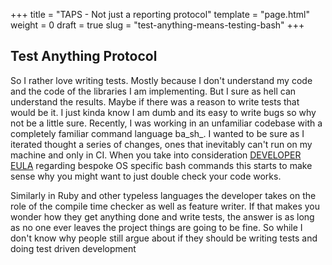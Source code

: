 +++
title = "TAPS - Not just a reporting protocol"
template = "page.html"
weight = 0
draft = true
slug = "test-anything-means-testing-bash"
+++

## Test Anything Protocol

So I rather love writing tests. Mostly because I don't understand my code and the code of the libraries I am implementing. But I sure as hell can understand the results. Maybe if there was a reason to write tests that would be it. I just kinda know I am dumb and its easy to write bugs so why not be a little sure. Recently, I was working in an unfamiliar codebase with a completely familiar command language ba_sh_. I wanted to be sure as I iterated thought a series of changes, ones that inevitably can't run on my machine and only in CI. When you take into consideration [DEVELOPER EULA](@/terms-and-afflictions/eula) regarding bespoke OS specific bash commands this starts to make sense why you might want to just double check your code works.

Similarly in Ruby and other typeless languages the developer takes on the role of the compile time checker as well as feature writer. If that makes you wonder how they get anything done and write tests, the answer is as long as no one ever leaves the project things are going to be fine. So while I don't know why people still argue about if they should be writing tests and doing test driven development
